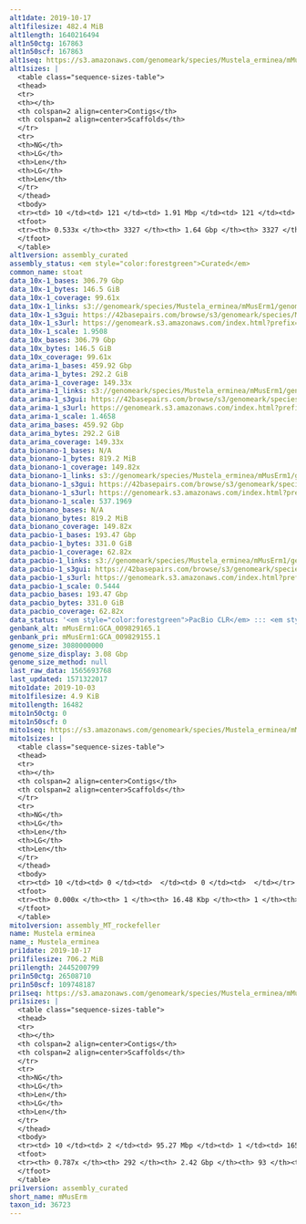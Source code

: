 ```yaml
---
alt1date: 2019-10-17
alt1filesize: 482.4 MiB
alt1length: 1640216494
alt1n50ctg: 167863
alt1n50scf: 167863
alt1seq: https://s3.amazonaws.com/genomeark/species/Mustela_erminea/mMusErm1/assembly_curated/mMusErm1.alt.cur.20191017.fasta.gz
alt1sizes: |
  <table class="sequence-sizes-table">
  <thead>
  <tr>
  <th></th>
  <th colspan=2 align=center>Contigs</th>
  <th colspan=2 align=center>Scaffolds</th>
  </tr>
  <tr>
  <th>NG</th>
  <th>LG</th>
  <th>Len</th>
  <th>LG</th>
  <th>Len</th>
  </tr>
  </thead>
  <tbody>
  <tr><td> 10 </td><td> 121 </td><td> 1.91 Mbp </td><td> 121 </td><td> 1.91 Mbp </td></tr>  <tr><td> 20 </td><td> 322 </td><td> 1.30 Mbp </td><td> 322 </td><td> 1.30 Mbp </td></tr>  <tr><td> 30 </td><td> 614 </td><td> 0.87 Mbp </td><td> 614 </td><td> 0.87 Mbp </td></tr>  <tr><td> 40 </td><td> 1080 </td><td> 0.51 Mbp </td><td> 1080 </td><td> 0.51 Mbp </td></tr>  <tr style="background-color:#cccccc;"><td> 50 </td><td> 2072 </td><td> 167.86 Kbp </td><td> 2072 </td><td> 167.86 Kbp </td></tr>  <tr><td> 60 </td><td> 0 </td><td>  </td><td> 0 </td><td>  </td></tr>  <tr><td> 70 </td><td> 0 </td><td>  </td><td> 0 </td><td>  </td></tr>  <tr><td> 80 </td><td> 0 </td><td>  </td><td> 0 </td><td>  </td></tr>  <tr><td> 90 </td><td> 0 </td><td>  </td><td> 0 </td><td>  </td></tr>  <tr><td> 100 </td><td> 0 </td><td>  </td><td> 0 </td><td>  </td></tr>  </tbody>
  <tfoot>
  <tr><th> 0.533x </th><th> 3327 </th><th> 1.64 Gbp </th><th> 3327 </th><th> 1.64 Gbp </th></tr>
  </tfoot>
  </table>
alt1version: assembly_curated
assembly_status: <em style="color:forestgreen">Curated</em>
common_name: stoat
data_10x-1_bases: 306.79 Gbp
data_10x-1_bytes: 146.5 GiB
data_10x-1_coverage: 99.61x
data_10x-1_links: s3://genomeark/species/Mustela_erminea/mMusErm1/genomic_data/10x/<br>
data_10x-1_s3gui: https://42basepairs.com/browse/s3/genomeark/species/Mustela_erminea/mMusErm1/genomic_data/10x/
data_10x-1_s3url: https://genomeark.s3.amazonaws.com/index.html?prefix=species/Mustela_erminea/mMusErm1/genomic_data/10x/
data_10x-1_scale: 1.9508
data_10x_bases: 306.79 Gbp
data_10x_bytes: 146.5 GiB
data_10x_coverage: 99.61x
data_arima-1_bases: 459.92 Gbp
data_arima-1_bytes: 292.2 GiB
data_arima-1_coverage: 149.33x
data_arima-1_links: s3://genomeark/species/Mustela_erminea/mMusErm1/genomic_data/arima/<br>
data_arima-1_s3gui: https://42basepairs.com/browse/s3/genomeark/species/Mustela_erminea/mMusErm1/genomic_data/arima/
data_arima-1_s3url: https://genomeark.s3.amazonaws.com/index.html?prefix=species/Mustela_erminea/mMusErm1/genomic_data/arima/
data_arima-1_scale: 1.4658
data_arima_bases: 459.92 Gbp
data_arima_bytes: 292.2 GiB
data_arima_coverage: 149.33x
data_bionano-1_bases: N/A
data_bionano-1_bytes: 819.2 MiB
data_bionano-1_coverage: 149.82x
data_bionano-1_links: s3://genomeark/species/Mustela_erminea/mMusErm1/genomic_data/bionano/<br>
data_bionano-1_s3gui: https://42basepairs.com/browse/s3/genomeark/species/Mustela_erminea/mMusErm1/genomic_data/bionano/
data_bionano-1_s3url: https://genomeark.s3.amazonaws.com/index.html?prefix=species/Mustela_erminea/mMusErm1/genomic_data/bionano/
data_bionano-1_scale: 537.1969
data_bionano_bases: N/A
data_bionano_bytes: 819.2 MiB
data_bionano_coverage: 149.82x
data_pacbio-1_bases: 193.47 Gbp
data_pacbio-1_bytes: 331.0 GiB
data_pacbio-1_coverage: 62.82x
data_pacbio-1_links: s3://genomeark/species/Mustela_erminea/mMusErm1/genomic_data/pacbio/<br>
data_pacbio-1_s3gui: https://42basepairs.com/browse/s3/genomeark/species/Mustela_erminea/mMusErm1/genomic_data/pacbio/
data_pacbio-1_s3url: https://genomeark.s3.amazonaws.com/index.html?prefix=species/Mustela_erminea/mMusErm1/genomic_data/pacbio/
data_pacbio-1_scale: 0.5444
data_pacbio_bases: 193.47 Gbp
data_pacbio_bytes: 331.0 GiB
data_pacbio_coverage: 62.82x
data_status: '<em style="color:forestgreen">PacBio CLR</em> ::: <em style="color:forestgreen">10x</em> ::: <em style="color:forestgreen">Arima</em>'
genbank_alt: mMusErm1:GCA_009829165.1
genbank_pri: mMusErm1:GCA_009829155.1
genome_size: 3080000000
genome_size_display: 3.08 Gbp
genome_size_method: null
last_raw_data: 1565693768
last_updated: 1571322017
mito1date: 2019-10-03
mito1filesize: 4.9 KiB
mito1length: 16482
mito1n50ctg: 0
mito1n50scf: 0
mito1seq: https://s3.amazonaws.com/genomeark/species/Mustela_erminea/mMusErm1/assembly_MT_rockefeller/mMusErm1.MT.20191003.fasta.gz
mito1sizes: |
  <table class="sequence-sizes-table">
  <thead>
  <tr>
  <th></th>
  <th colspan=2 align=center>Contigs</th>
  <th colspan=2 align=center>Scaffolds</th>
  </tr>
  <tr>
  <th>NG</th>
  <th>LG</th>
  <th>Len</th>
  <th>LG</th>
  <th>Len</th>
  </tr>
  </thead>
  <tbody>
  <tr><td> 10 </td><td> 0 </td><td>  </td><td> 0 </td><td>  </td></tr>  <tr><td> 20 </td><td> 0 </td><td>  </td><td> 0 </td><td>  </td></tr>  <tr><td> 30 </td><td> 0 </td><td>  </td><td> 0 </td><td>  </td></tr>  <tr><td> 40 </td><td> 0 </td><td>  </td><td> 0 </td><td>  </td></tr>  <tr style="background-color:#cccccc;"><td> 50 </td><td> 0 </td><td style="background-color:#ff8888;">  </td><td> 0 </td><td style="background-color:#ff8888;">  </td></tr>  <tr><td> 60 </td><td> 0 </td><td>  </td><td> 0 </td><td>  </td></tr>  <tr><td> 70 </td><td> 0 </td><td>  </td><td> 0 </td><td>  </td></tr>  <tr><td> 80 </td><td> 0 </td><td>  </td><td> 0 </td><td>  </td></tr>  <tr><td> 90 </td><td> 0 </td><td>  </td><td> 0 </td><td>  </td></tr>  <tr><td> 100 </td><td> 0 </td><td>  </td><td> 0 </td><td>  </td></tr>  </tbody>
  <tfoot>
  <tr><th> 0.000x </th><th> 1 </th><th> 16.48 Kbp </th><th> 1 </th><th> 16.48 Kbp </th></tr>
  </tfoot>
  </table>
mito1version: assembly_MT_rockefeller
name: Mustela erminea
name_: Mustela_erminea
pri1date: 2019-10-17
pri1filesize: 706.2 MiB
pri1length: 2445200799
pri1n50ctg: 26508710
pri1n50scf: 109748187
pri1seq: https://s3.amazonaws.com/genomeark/species/Mustela_erminea/mMusErm1/assembly_curated/mMusErm1.pri.cur.20191017.fasta.gz
pri1sizes: |
  <table class="sequence-sizes-table">
  <thead>
  <tr>
  <th></th>
  <th colspan=2 align=center>Contigs</th>
  <th colspan=2 align=center>Scaffolds</th>
  </tr>
  <tr>
  <th>NG</th>
  <th>LG</th>
  <th>Len</th>
  <th>LG</th>
  <th>Len</th>
  </tr>
  </thead>
  <tbody>
  <tr><td> 10 </td><td> 2 </td><td> 95.27 Mbp </td><td> 1 </td><td> 165.68 Mbp </td></tr>  <tr><td> 20 </td><td> 6 </td><td> 66.52 Mbp </td><td> 3 </td><td> 151.34 Mbp </td></tr>  <tr><td> 30 </td><td> 11 </td><td> 48.95 Mbp </td><td> 5 </td><td> 145.11 Mbp </td></tr>  <tr><td> 40 </td><td> 19 </td><td> 34.66 Mbp </td><td> 7 </td><td> 130.15 Mbp </td></tr>  <tr style="background-color:#cccccc;"><td> 50 </td><td> 29 </td><td style="background-color:#88ff88;"> 26.51 Mbp </td><td> 10 </td><td style="background-color:#88ff88;"> 109.75 Mbp </td></tr>  <tr><td> 60 </td><td> 44 </td><td> 16.14 Mbp </td><td> 13 </td><td> 92.90 Mbp </td></tr>  <tr><td> 70 </td><td> 68 </td><td> 10.30 Mbp </td><td> 16 </td><td> 85.47 Mbp </td></tr>  <tr><td> 80 </td><td> 0 </td><td>  </td><td> 0 </td><td>  </td></tr>  <tr><td> 90 </td><td> 0 </td><td>  </td><td> 0 </td><td>  </td></tr>  <tr><td> 100 </td><td> 0 </td><td>  </td><td> 0 </td><td>  </td></tr>  </tbody>
  <tfoot>
  <tr><th> 0.787x </th><th> 292 </th><th> 2.42 Gbp </th><th> 93 </th><th> 2.45 Gbp </th></tr>
  </tfoot>
  </table>
pri1version: assembly_curated
short_name: mMusErm
taxon_id: 36723
---
```

